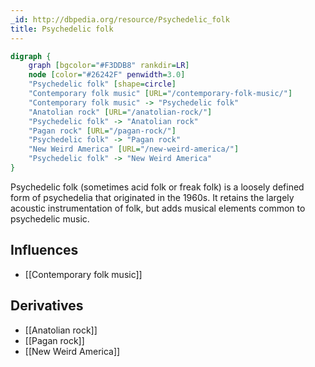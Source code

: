 ```yaml
---
_id: http://dbpedia.org/resource/Psychedelic_folk
title: Psychedelic folk
---
```


```dot
digraph {
	graph [bgcolor="#F3DDB8" rankdir=LR]
	node [color="#26242F" penwidth=3.0]
	"Psychedelic folk" [shape=circle]
	"Contemporary folk music" [URL="/contemporary-folk-music/"]
	"Contemporary folk music" -> "Psychedelic folk"
	"Anatolian rock" [URL="/anatolian-rock/"]
	"Psychedelic folk" -> "Anatolian rock"
	"Pagan rock" [URL="/pagan-rock/"]
	"Psychedelic folk" -> "Pagan rock"
	"New Weird America" [URL="/new-weird-america/"]
	"Psychedelic folk" -> "New Weird America"
}
```

Psychedelic folk (sometimes acid folk or freak folk) is a loosely defined form of psychedelia that originated in the 1960s. It retains the largely acoustic instrumentation of folk, but adds musical elements common to psychedelic music.

## Influences
- [[Contemporary folk music]]

## Derivatives
- [[Anatolian rock]]
- [[Pagan rock]]
- [[New Weird America]]
